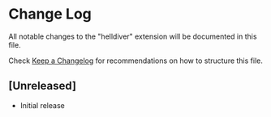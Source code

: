 # Change Log

All notable changes to the "helldiver" extension will be documented in this file.

Check [Keep a Changelog](http://keepachangelog.com/) for recommendations on how to structure this file.

## [Unreleased]

- Initial release
